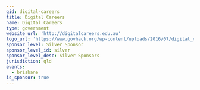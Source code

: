 ```yaml
---
gid: digital-careers
title: Digital Careers
name: Digital Careers
type: government
website_url: 'http://digitalcareers.edu.au'
logo_url: 'https://www.govhack.org/wp-content/uploads/2016/07/digital_careers.png'
sponsor_level: Silver Sponsor
sponsor_level_id: silver
sponsor_level_desc: Silver Sponsors
jurisdiction: qld
events:
  - brisbane
is_sponsor: true
---
```

